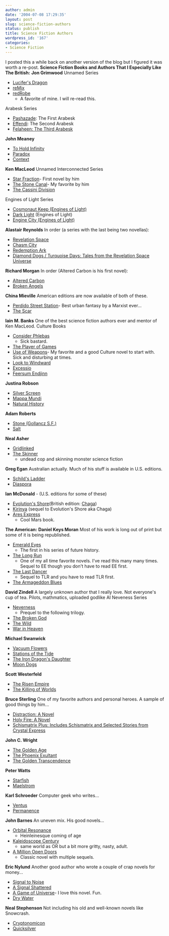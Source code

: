 ```yaml
---
author: admin
date: '2004-07-08 17:29:35'
layout: post
slug: science-fiction-authors
status: publish
title: Science Fiction Authors
wordpress_id: '167'
categories:
- Science Fiction
---
```


I posted this a while back on another version of the blog but I figured
it was worth a re-post. **Science Fiction Books and Authors That I
Especially Like** **The British:** **Jon Grimwood** Unnamed Series

-   [Lucifer's
    Dragon](http://www.amazon.co.uk/exec/obidos/ASIN/0340674733/202-1639125-7655012)
-   [reMix](http://www.amazon.co.uk/exec/obidos/ASIN/0671022229/202-1639125-7655012)
-   [redRobe](http://www.amazon.co.uk/exec/obidos/ASIN/0671022601/202-1639125-7655012)
    - A favorite of mine. I will re-read this.

Arabesk Series

-   [Pashazade](http://www.amazon.co.uk/exec/obidos/ASIN/0743202848/202-1639125-7655012):
    The First Arabesk
-   [Effendi](http://www.amazon.co.uk/exec/obidos/ASIN/0743202856/202-1639125-7655012):
    The Second Arabesk
-   [Felaheen: The Third
    Arabesk](http://www.amazon.co.uk/exec/obidos/ASIN/0743461177/202-1639125-7655012)

**John Meaney**

-   [To Hold
    Infinity](http://www.amazon.co.uk/exec/obidos/ASIN/0553505882/qid=1068836993/sr=1-3/ref=sr_1_2_3/202-3027204-2693418)
-   [Paradox](http://www.amazon.co.uk/exec/obidos/ASIN/0553505890/qid=1068836993/sr=1-2/ref=sr_1_2_2/202-3027204-2693418)
-   [Context](http://www.amazon.co.uk/exec/obidos/ASIN/0593047354/202-1639125-7655012)

**Ken MacLeod** Unnamed Interconnected Series

-   [Star
    Fraction](http://www.amazon.co.uk/exec/obidos/ASIN/1857238338/qid=1068837124/sr=1-2/ref=sr_1_3_2/202-3027204-2693418)-
    First novel by him
-   [The Stone
    Canal](http://www.amazon.co.uk/exec/obidos/ASIN/1841490601/qid=1068837124/sr=1-4/ref=sr_1_3_4/202-3027204-2693418)-
    My favorite by him
-   [The Cassini
    Division](http://www.amazon.co.uk/exec/obidos/ASIN/1857237307/202-1639125-7655012)

Engines of Light Series

-   [Cosmonaut Keep (Engines of
    Light)](http://www.amazon.co.uk/exec/obidos/ASIN/1841490679/qid=1068837124/sr=1-6/ref=sr_1_3_6/202-3027204-2693418)
-   [Dark
    Light](http://www.amazon.co.uk/exec/obidos/ASIN/1841490695/202-1639125-7655012)
    (Engines of Light)
-   [Engine City (Engines of
    Light)](http://www.amazon.co.uk/exec/obidos/ASIN/1841491489/202-1639125-7655012)

**Alastair Reynolds** In order (a series with the last being two
novellas):

-   [Revelation
    Space](http://www.amazon.co.uk/exec/obidos/ASIN/0575068760/202-1639125-7655012)
-   [Chasm
    City](http://www.amazon.co.uk/exec/obidos/ASIN/0575068787/qid=1068837345/sr=1-4/ref=sr_1_3_4/202-3027204-2693418)
-   [Redemption
    Ark](http://www.amazon.co.uk/exec/obidos/ASIN/0575068809/202-1639125-7655012)
-   [Diamond Dogs / Turquoise Days: Tales from the Revelation Space
    Universe](http://www.amazon.co.uk/exec/obidos/ASIN/0575075260/202-1639125-7655012)

**Richard Morgan** In order (Altered Carbon is his first novel):

-   [Altered
    Carbon](http://www.amazon.com/exec/obidos/ASIN/0345457684/ref=pd_pym_fi/002-1434878-3309659)
-   [Broken
    Angels](http://www.amazon.co.uk/exec/obidos/ASIN/0575073241/202-1639125-7655012)

**China Mieville** American editions are now available of both of these.

-   [Perdido Street
    Station](http://www.amazon.co.uk/exec/obidos/ASIN/0330392891/qid=1068837456/sr=1-2/ref=sr_1_3_2/202-3027204-2693418)-
    Best urban fantasy by a Marxist ever...
-   [The
    Scar](http://www.amazon.co.uk/exec/obidos/ASIN/0333781740/202-1639125-7655012)

**Iain M. Banks** One of the best science fiction authors ever and
mentor of Ken MacLeod. Culture Books

-   [Consider
    Phlebas](http://www.amazon.co.uk/exec/obidos/ASIN/1857231384/qid=1068837568/sr=2-3/ref=sr_2_3_3/202-3027204-2693418)
    - Sick bastard.
-   [The Player of
    Games](http://www.amazon.co.uk/exec/obidos/ASIN/1857231465/qid=1068837568/sr=1-1/ref=sr_1_3_1/202-3027204-2693418)
-   [Use of
    Weapons](http://www.amazon.co.uk/exec/obidos/ASIN/185723135X/qid=1068837568/sr=1-3/ref=sr_1_3_3/202-3027204-2693418)-
    My favorite and a good Culture novel to start with. Sick and
    disturbing at times.
-   [Look to
    Windward](http://www.amazon.co.uk/exec/obidos/ASIN/1857239695/202-1639125-7655012)
-   [Excessio](http://www.amazon.co.uk/exec/obidos/ASIN/185723457X/qid=1068837568/sr=1-6/ref=sr_1_3_6/202-3027204-2693418)
-   [Feersum
    Endjinn](http://www.amazon.co.uk/exec/obidos/ASIN/1857232739/qid=1068837568/sr=1-5/ref=sr_1_3_5/202-3027204-2693418)

**Justina Robson**

-   [Silver
    Screen](http://www.amazon.co.uk/exec/obidos/ASIN/0330375660/202-1639125-7655012)
-   [Mappa
    Mundi](http://www.amazon.co.uk/exec/obidos/ASIN/0330375679/202-1639125-7655012)
-   [Natural
    History](http://www.amazon.co.uk/exec/obidos/ASIN/0333907450/202-1639125-7655012)

**Adam Roberts**

-   [Stone (Gollancz
    S.F.)](http://www.amazon.co.uk/exec/obidos/ASIN/0575070641/202-1639125-7655012)
-   [Salt](http://www.amazon.co.uk/exec/obidos/ASIN/185798787X/qid=1068837794/sr=1-7/ref=sr_1_3_7/202-3027204-2693418)

**Neal Asher**

-   [Gridlinked](http://www.amazon.co.uk/exec/obidos/ASIN/0330484338/202-1639125-7655012)
-   [The
    Skinner](http://www.amazon.co.uk/exec/obidos/ASIN/0333903641/202-1639125-7655012)
    - undead cop and skinning monster science fiction

**Greg Egan** Australian actually. Much of his stuff is available in
U.S. editions.

-   [Schild's
    Ladder](http://www.amazon.co.uk/exec/obidos/ASIN/0575071230/202-1639125-7655012)
-   [Diaspora](http://www.amazon.co.uk/exec/obidos/ASIN/0752809253/qid=1068837934/sr=1-3/ref=sr_1_2_3/202-3027204-2693418)

**Ian McDonald** - (U.S. editions for some of these)

-   [Evolution's
    Shore](http://www.amazon.co.uk/exec/obidos/ASIN/0553374354/qid=1068838007/sr=1-14/ref=sr_1_0_14/202-3027204-2693418)(British
    edition:
    [Chaga](http://www.amazon.co.uk/exec/obidos/ASIN/1857988752/qid=1068838104/sr=1-23/ref=sr_1_2_23/202-3027204-2693418))
-   [Kirinya](http://www.amazon.co.uk/exec/obidos/ASIN/1857988760/202-1639125-7655012)
    (sequel to Evolution's Shore aka Chaga)
-   [Ares
    Express](http://www.amazon.co.uk/exec/obidos/ASIN/0671037544/qid=1068838230/sr=1-58/ref=sr_1_0_58/202-3027204-2693418)
    - Cool Mars book.

**The American:** **Daniel Keys Moran** Most of his work is long out of
print but some of it is being republished.

-   [Emerald
    Eyes](http://www.amazon.com/exec/obidos/tg/detail/-/1576466388/qid=1068839831/sr=1-5/ref=sr_1_5/002-1434878-3309659?v=glance&s=books)
    - The first in his series of future history.
-   [The Long
    Run](http://www.amazon.com/exec/obidos/tg/detail/-/1576466396/qid=1068839937/sr=1-11/ref=sr_1_11/002-1434878-3309659?v=glance&s=books)
    - One of my all time favorite novels. I've read this many many
    times. Sequel to EE though you don't have to read EE first.
-   [The Last
    Dancer](http://www.amazon.com/exec/obidos/tg/detail/-/0553562495/qid=1068839831/sr=1-7/ref=sr_1_7/002-1434878-3309659?v=glance&s=books)
    - Sequel to TLR and you have to read TLR first.
-   [The Armageddon
    Blues](http://www.amazon.com/exec/obidos/tg/detail/-/157646637X/qid=1068839831/sr=1-9/ref=sr_1_9/002-1434878-3309659?v=glance&s=books)

**David Zindell** A largely unknown author that I really love. Not
everyone's cup of tea. Pilots, mathmatics, uploaded godlike AI Neveness
Series

-   [Neverness](http://www.amazon.com/exec/obidos/tg/detail/-/0586205365/qid=1068840025/sr=1-3/ref=sr_1_3/002-1434878-3309659?v=glance&s=books)
    - Prequel to the following trilogy.
-   [The Broken
    God](http://www.amazon.com/exec/obidos/tg/detail/-/0553564501/qid=1068840025/sr=1-4/ref=sr_1_4/002-1434878-3309659?v=glance&s=books)
-   [The
    Wild](http://www.amazon.com/exec/obidos/tg/detail/-/0553762192/qid=1068840025/sr=1-2/ref=sr_1_2/002-1434878-3309659?v=glance&s=books)
-   [War in
    Heaven](http://www.amazon.com/exec/obidos/tg/detail/-/0553762222/qid=1068840025/sr=1-1/ref=sr_1_1/002-1434878-3309659?v=glance&s=books)

**Michael Swanwick**

-   [Vacuum
    Flowers](http://www.amazon.com/exec/obidos/tg/detail/-/087795870X/qid=1068838401/sr=1-8/ref=sr_1_8/002-1434878-3309659?v=glance&s=books)
-   [Stations of the
    Tide](http://www.amazon.com/exec/obidos/tg/detail/-/0380730456/qid=1068838452/sr=1-13/ref=sr_1_13/002-1434878-3309659?v=glance&s=books)
-   [The Iron Dragon's
    Daughter](http://www.amazon.com/exec/obidos/tg/detail/-/0380730464/qid=1068838401/sr=1-7/ref=sr_1_7/002-1434878-3309659?v=glance&s=books)
-   [Moon
    Dogs](http://www.amazon.com/exec/obidos/tg/detail/-/1886778221/qid=1068838452/sr=1-18/ref=sr_1_18/002-1434878-3309659?v=glance&s=books)

**Scott Westerfeld**

-   [The Risen
    Empire](http://www.amazon.com/exec/obidos/ASIN/0765305550/qid=1068838738/sr=2-2/ref=sr_2_2/002-1434878-3309659)
-   [The Killing of
    Worlds](http://www.amazon.com/exec/obidos/ASIN/0765308509/qid=1068838738/sr=2-1/ref=sr_2_1/002-1434878-3309659)

**Bruce Sterling** One of my favorite authors and personal heroes. A
sample of good things by him...

-   [Distraction: A
    Novel](http://www.amazon.com/exec/obidos/tg/detail/-/0553576399/qid=1068838798/sr=1-4/ref=sr_1_4/002-1434878-3309659?v=glance&s=books)
-   [Holy Fire: A
    Novel](http://www.amazon.com/exec/obidos/tg/detail/-/055357549X/qid=1068838798/sr=1-10/ref=sr_1_10/002-1434878-3309659?v=glance&s=books)
-   [Schismatrix Plus: Includes Schismatrix and Selected Stories from
    Crystal
    Express](http://www.amazon.com/exec/obidos/tg/detail/-/0441003702/qid=1068838798/sr=1-8/ref=sr_1_8/002-1434878-3309659?v=glance&s=books)

**John C. Wright**

-   [The Golden
    Age](http://www.amazon.com/exec/obidos/tg/detail/-/0812579844/ref=pd_pyml_ys/002-1434878-3309659?v=glance)
-   [The Phoenix
    Exultant](http://www.amazon.com/exec/obidos/ASIN/0765343541/qid=1068838993/sr=2-3/ref=sr_2_3/002-1434878-3309659)
-   [The Golden
    Transcendence](http://www.amazon.com/exec/obidos/ASIN/0765307561/qid=1068838993/sr=2-1/ref=sr_2_1/002-1434878-3309659)

**Peter Watts**

-   [Starfish](http://www.amazon.com/exec/obidos/tg/detail/-/0812575857/qid=1068839196/sr=1-7/ref=sr_1_7/002-1434878-3309659?v=glance&s=books)
-   [Maelstrom](http://www.amazon.com/exec/obidos/tg/detail/-/0812566793/qid=/sr=/ref=cm_lm_asin/002-1434878-3309659?v=glance)

**Karl Schroeder** Computer geek who writes...

-   [Ventus](http://www.amazon.com/exec/obidos/ASIN/031287197X/qid=1068839247/sr=2-2/ref=sr_2_2/002-1434878-3309659)
-   [Permanence](http://www.amazon.com/exec/obidos/ASIN/0765342855/qid=1068839247/sr=2-1/ref=sr_2_1/002-1434878-3309659)

**John Barnes** An uneven mix. His good novels...

-   [Orbital
    Resonance](http://www.amazon.com/exec/obidos/tg/detail/-/0812532384/qid=1068839374/sr=1-18/ref=sr_1_18/002-1434878-3309659?v=glance&s=books)
    - Heinleinesque coming of age
-   [Kaleidoscope
    Century](http://www.amazon.com/exec/obidos/tg/detail/-/0812533461/qid=1068839441/sr=1-31/ref=sr_1_31/002-1434878-3309659?v=glance&s=books)
    - same world as OR but a bit more gritty, nasty, adult.
-   [A Million Open
    Doors](http://www.amazon.com/exec/obidos/tg/detail/-/0812516338/qid=1068839441/sr=1-32/ref=sr_1_32/002-1434878-3309659?v=glance&s=books)
    - Classic novel with multiple sequels.

**Eric Nylund** Another good author who wrote a couple of crap novels
for money...

-   [Signal to
    Noise](http://www.amazon.com/exec/obidos/ASIN/0380792923/qid=1068839515/sr=2-3/ref=sr_2_3/002-1434878-3309659)
-   [A Signal
    Shattered](http://www.amazon.com/exec/obidos/tg/detail/-/038079294X/qid=1068839515/sr=1-3/ref=sr_1_3/002-1434878-3309659?v=glance&s=books)
-   [A Game of
    Universe](http://www.amazon.com/exec/obidos/tg/detail/-/0380785412/qid=1068839515/sr=1-6/ref=sr_1_6/002-1434878-3309659?v=glance&s=books)-
    I love this novel. Fun.
-   [Dry
    Water](http://www.amazon.com/exec/obidos/tg/detail/-/0380974746/qid=1068839515/sr=1-5/ref=sr_1_5/002-1434878-3309659?v=glance&s=books)

**Neal Stephenson** Not including his old and well-known novels like
Snowcrash.

-   [Cryptonomicon](http://www.amazon.com/exec/obidos/ASIN/0060512806/qid=1068839701/sr=2-2/ref=sr_2_2/002-1434878-3309659)
-   [Quicksilver](http://www.amazon.com/exec/obidos/tg/detail/-/0380977427/qid=1068839701/sr=1-1/ref=sr_1_1/002-1434878-3309659?v=glance&s=books)

